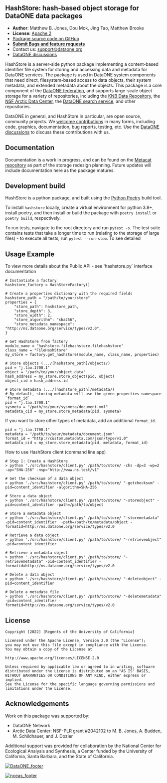 ## HashStore: hash-based object storage for DataONE data packages

- **Author**: Matthew B. Jones, Dou Mok, Jing Tao, Matthew Brooke
- **License**: [Apache 2](http://opensource.org/licenses/Apache-2.0)
- [Package source code on GitHub](https://github.com/DataONEorg/hashstore)
- [**Submit Bugs and feature requests**](https://github.com/DataONEorg/hashstore/issues)
- Contact us: support@dataone.org
- [DataONE discussions](https://github.com/DataONEorg/dataone/discussions)

HashStore is a server-side python package implementing a content-based identifier file system for storing and accessing data and metadata for DataONE services.  The package is used in DataONE system components that need direct, filesystem-based access to data objects, their system metadata, and extended metadata about the objects. This package is a core component of the [DataONE federation](https://dataone.org), and supports large-scale object storage for a variety of repositories, including the [KNB Data Repository](http://knb.ecoinformatics.org), the [NSF Arctic Data Center](https://arcticdata.io/catalog/), the [DataONE search service](https://search.dataone.org), and other repositories.

DataONE in general, and HashStore in particular, are open source, community projects.  We [welcome contributions](https://github.com/DataONEorg/hashstore/blob/main/CONTRIBUTING.md) in many forms, including code, graphics, documentation, bug reports, testing, etc.  Use the [DataONE discussions](https://github.com/DataONEorg/dataone/discussions) to discuss these contributions with us.


## Documentation

Documentation is a work in progress, and can be found on the [Metacat repository](https://github.com/NCEAS/metacat/blob/feature-1436-storage-and-indexing/docs/user/metacat/source/storage-subsystem.rst#physical-file-layout) as part of the storage redesign planning. Future updates will include documentation here as the package matures.

## Development build

HashStore is a python package, and built using the [Python Poetry](https://python-poetry.org) build tool.

To install `hashstore` locally, create a virtual environment for python 3.9+, 
install poetry, and then install or build the package with `poetry install` or `poetry build`, respectively.

To run tests, navigate to the root directory and run `pytest -s`. The test suite contains tests that
take a longer time to run (relating to the storage of large files) - to execute all tests, run
`pytest --run-slow`. To see detailed

## Usage Example

To view more details about the Public API - see 'hashstore.py` interface documentation
```
# Instantiate a factory
hashstore_factory = HashStoreFactory()

# Create a properties dictionary with the required fields
hashstore_path = "/path/to/your/store"
properties = {
    "store_path": hashstore_path,
    "store_depth": 3,
    "store_width": 2,
    "store_algorithm": "sha256",
    "store_metadata_namespace": "http://ns.dataone.org/service/types/v2.0",
}

# Get HashStore from factory
module_name = "hashstore.filehashstore.filehashstore"
class_name = "FileHashStore"
my_store = factory.get_hashstore(module_name, class_name, properties)

# Store objects (.../[hashstore_path]/objects/)
pid = "j.tao.1700.1"
object = "/path/to/your/object.data"
hash_address = my_store.store_object(pid, object)
object_cid = hash_address.id

# Store metadata (.../[hashstore_path]/metadata/)
# By default, storing metadata will use the given properties namespace `format_id`
pid = "j.tao.1700.1"
sysmeta = "/path/to/your/sysmeta/document.xml"
metadata_cid = my_store.store_metadata(pid, sysmeta)
```

If you want to store other types of metadata, add an additional `format_id`.
```
pid = "j.tao.1700.1"
metadata = "/path/to/your/metadata/document.json"
format_id = "http://custom.metadata.com/json/type/v1.0"
metadata_cid = my_store.store_metadata(pid, metadata, format_id)
```

How to use HashStore client (command line app)
```
# Step 1: Create a HashStore
> python './src/hashstore/client.py' /path/to/store/ -chs -dp=3 -wp=2 -ap="SHA-256" -nsp="http://www.ns.test/v1"

# Get the checksum of a data object
> python './src/hashstore/client.py' /path/to/store/ "-getchecksum" -pid=content_identifier -algorithm=SHA-256

# Store a data object
> python './src/hashstore/client.py' /path/to/store/ "-storeobject" -pid=content_identifier -path=/path/to/object

# Store a metadata object
> python './src/hashstore/client.py' /path/to/store/ "-storemetadata" -pid=content_identifier  -path=/path/to/metadata/object -formatid=http://ns.dataone.org/service/types/v2.0

# Retrieve a data object
> python './src/hashstore/client.py' /path/to/store/ "-retrieveobject" -pid=content_identifier

# Retrieve a metadata object
> python './src/hashstore/client.py' /path/to/store/ "-retrievemetadata" -pid=content_identifier -formatid=http://ns.dataone.org/service/types/v2.0

# Delete a data object
> python './src/hashstore/client.py' /path/to/store/ "-deleteobject" -pid=content_identifier

# Delete a metadata file
> python './src/hashstore/client.py' /path/to/store/ "-deletemetadata" -pid=content_identifier -formatid=http://ns.dataone.org/service/types/v2.0
```

## License
```
Copyright [2022] [Regents of the University of California]

Licensed under the Apache License, Version 2.0 (the "License");
you may not use this file except in compliance with the License.
You may obtain a copy of the License at

http://www.apache.org/licenses/LICENSE-2.0

Unless required by applicable law or agreed to in writing, software
distributed under the License is distributed on an "AS IS" BASIS,
WITHOUT WARRANTIES OR CONDITIONS OF ANY KIND, either express or implied.
See the License for the specific language governing permissions and
limitations under the License.
```

## Acknowledgements
Work on this package was supported by:

- DataONE Network
- Arctic Data Center: NSF-PLR grant #2042102 to M. B. Jones,  A. Budden, M. Schildhauer, and  J. Dozier

Additional support was provided for collaboration by the National Center for Ecological Analysis and Synthesis, a Center funded by the University of California, Santa Barbara, and the State of California.

[![DataONE_footer](https://user-images.githubusercontent.com/6643222/162324180-b5cf0f5f-ae7a-4ca6-87c3-9733a2590634.png)](https://dataone.org)

[![nceas_footer](https://www.nceas.ucsb.edu/sites/default/files/2020-03/NCEAS-full%20logo-4C.png)](https://www.nceas.ucsb.edu)


